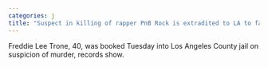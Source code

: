```yaml
---
categories: j
title: "Suspect in killing of rapper PnB Rock is extradited to LA to face murder charge"
---
```

Freddie Lee Trone, 40, was booked Tuesday into Los Angeles County jail on suspicion of murder, records show. 